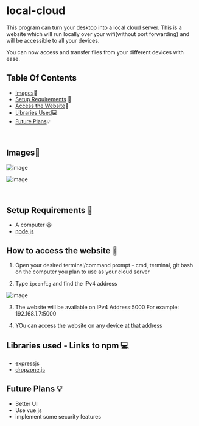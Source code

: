 # local-cloud

This program can turn your desktop into a local cloud server. This is a website which will run locally over your wifi(without port forwarding) and will be accessible to all your devices.

You can now access and transfer files from your different devices with ease.

## Table Of Contents

- [Images](#images):file_folder:
- [Setup Requirements](#setup) :rocket:
- [Access the Website](#access):key:
- [Libraries Used](#dependencies):computer:
- [Future Plans](#plans):bulb:

<br />
<a name="images"></a>

## Images:file_folder:

![image](https://user-images.githubusercontent.com/64310471/117706042-6fbc3100-b1ea-11eb-8edd-54222ff5e244.png)

![image](https://user-images.githubusercontent.com/64310471/117706211-a3975680-b1ea-11eb-9b04-513ff068f3f6.png)

<br />
<a name="setup"></a>

## Setup Requirements :rocket:

- A computer :smiley:
- <a href="https://nodejs.org/en/"> node.js </a>

<a name="access"></a>

## How to access the website :key:

1. Open your desired terminal/command prompt - cmd, terminal, git bash on the computer you plan to use as your cloud server

2. Type `ipconfig` and find the IPv4 address

![image](https://user-images.githubusercontent.com/64310471/117740661-8a100200-b21e-11eb-803a-07423054fac3.png)

3. The website will be available on IPv4 Address:5000
   For example: 192.168.1.7:5000

4. YOu can access the website on any device at that address

<a name="dependencies"></a>

## Libraries used - Links to npm :computer:

- <a href = "https://www.npmjs.com/package/express">expressjs</a>
- <a href="https://www.npmjs.com/package/dropzone">dropzone.js</a>

<a name="plans"></a>

## Future Plans :bulb:

- Better UI
- Use vue.js
- implement some security features
